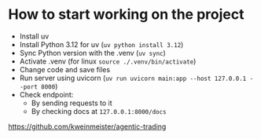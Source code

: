 # How to start working on the project
- Install uv
- Install Python 3.12 for uv (`uv python install 3.12`)
- Sync Python version with the .venv (`uv sync`)
- Activate .venv (for linux `source ./.venv/bin/activate`)
- Change code and save files
- Run server using uvicorn (`uv run uvicorn main:app --host 127.0.0.1 --port 8000`)
- Check endpoint:
    - By sending requests to it
    - By checking docs at `127.0.0.1:8000/docs`
 
https://github.com/kweinmeister/agentic-trading
